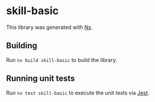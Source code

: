 # skill-basic

This library was generated with [Nx](https://nx.dev).

## Building

Run `nx build skill-basic` to build the library.

## Running unit tests

Run `nx test skill-basic` to execute the unit tests via [Jest](https://jestjs.io).
